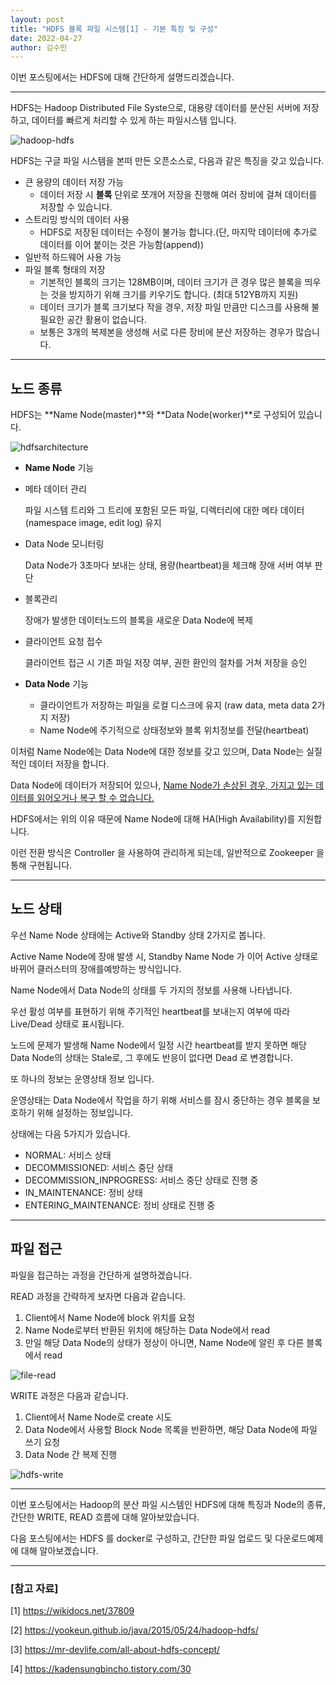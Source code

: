 ```yaml
---
layout: post
title: "HDFS 블록 파일 시스템[1] - 기본 특징 및 구성"
date: 2022-04-27
author: 김수민
---
```


이번 포스팅에서는 HDFS에 대해 간단하게 설명드리겠습니다.

------

HDFS는 Hadoop Distributed File Syste으로, 대용량 데이터를 분산된 서버에 저장하고, 데이터를 빠르게 처리할 수 있게 하는 파일시스템 입니다.

![hadoop-hdfs](C:\Users\epozen\Downloads\hadoop-hdfs.webp)

HDFS는 구글 파일 시스템을 본떠 만든 오픈소스로, 다음과 같은 특징을 갖고 있습니다.

- 큰 용량의 데이터 저장 가능
  - 데이터 저장 시 **블록** 단위로 쪼개어 저장을 진행해 여러 장비에 걸쳐 데이터를 저장할 수 있습니다.
- 스트리밍 방식의 데이터 사용
  - HDFS로 저장된 데이터는 수정이 불가능 합니다.(단, 마지막 데이터에 추가로 데이터를 이어 붙이는 것은 가능함(append))
- 일반적 하드웨어 사용 가능
- 파일 블록 형태의 저장
  - 기본적인 블록의 크기는 128MB이며, 데이터 크기가 큰 경우 많은 블록을 띄우는 것을 방지하기 위해 크기를 키우기도 합니다. (최대 512YB까지 지원)
  - 데이터 크기가 블록 크기보다 작을 경우, 저장 파일 만큼만 디스크를 사용해 불필요한 공간 활용이 없습니다.
  - 보통은 3개의 복제본을 생성해 서로 다른 장비에 분산 저장하는 경우가 많습니다.

---

## 노드 종류

HDFS는  **Name Node(master)**와 **Data Node(worker)**로 구성되어 있습니다.

![hdfsarchitecture](C:\Users\epozen\Downloads\hdfsarchitecture.png)

-  **Name Node** 기능

  - 메타 데이터 관리

    파일 시스템 트리와 그 트리에 포함된 모든 파일, 디렉터리에 대한 메타 데이터(namespace image, edit log) 유지

  - Data Node 모니터링

    Data Node가 3초마다 보내는 상태, 용량(heartbeat)을 체크해 장애 서버 여부 판단

  - 블록관리

    장애가 발생한 데이터노드의 블록을 새로운 Data Node에 복제

  - 클라이언트 요청 접수

    클라이언트 접근 시 기존 파일 저장 여부, 권한 환인의 절차를 거쳐 저장을 승인

- **Data Node** 기능

  - 클라이언트가 저장하는 파일을 로컬 디스크에 유지 (raw data, meta data 2가지 저장)
  - Name Node에 주기적으로 상태정보와 블록 위치정보를 전달(heartbeat)

  

이처럼 Name Node에는 Data Node에 대한 정보를 갖고 있으며, Data Node는 실질적인 데이터 저장을 합니다.

Data Node에 데이터가 저장되어 있으나, <u>Name Node가 손상된 경우, 가지고 있는 데이터를 읽어오거나 복구 할 수 없습니다.</u>

HDFS에서는 위의 이유 때문에 Name Node에 대해 HA(High Availability)를 지원합니다.

이런 전환 방식은 Controller 을 사용하여 관리하게 되는데, 일반적으로 Zookeeper 을 통해 구현됩니다.

---

## 노드 상태

우선 Name Node 상태에는 Active와 Standby 상태 2가지로 봅니다.

Active Name Node에 장애 발생 시, Standby Name Node 가 이어 Active 상태로 바뀌어 클러스터의 장애를예방하는 방식입니다.



Name Node에서 Data Node의 상태를 두 가지의 정보를 사용해 나타냅니다.

우선 활성 여부를 표현하기 위해 주기적인 heartbeat를 보내는지 여부에 따라 Live/Dead 상태로 표시됩니다.

노드에 문제가 발생해 Name Node에서 일정 시간 heartbeat를 받지 못하면 해당 Data Node의 상태는 Stale로, 그 후에도 반응이 없다면 Dead 로 변경합니다.



또 하나의 정보는 운영상태 정보 입니다.

운영상태는 Data Node에서 작업을 하기 위해 서비스를 잠시 중단하는 경우 블록을 보호하기 위해 설정하는 정보입니다.

상태에는 다음 5가지가 있습니다.

- NORMAL: 서비스 상태
- DECOMMISSIONED: 서비스 중단 상태
- DECOMMISSION_INPROGRESS: 서비스 중단 상태로 진행 중
- IN_MAINTENANCE: 정비 상태
- ENTERING_MAINTENANCE: 정비 상태로 진행 중

---

## 파일 접근

파일을 접근하는 과정을 간단하게 설명하겠습니다.

READ 과정을 간략하게 보자면 다음과 같습니다.

1. Client에서 Name Node에 block 위치를 요청
2. Name Node로부터 반환된 위치에 해당하는 Data Node에서 read
3. 만일 해당 Data Node의 상태가 정상이 아니면, Name Node에 알린 후 다른 블록에서 read

![file-read](https://wikidocs.net/images/page/23582/%E1%84%89%E1%85%B3%E1%84%8F%E1%85%B3%E1%84%85%E1%85%B5%E1%86%AB%E1%84%89%E1%85%A3%E1%86%BA_2022-01-10_%E1%84%8B%E1%85%A9%E1%84%8C%E1%85%A5%E1%86%AB_10.41.49.png)



WRITE 과정은 다음과 같습니다.

1. Client에서 Name Node로 create 시도
2. Data Node에서 사용할 Block Node 목록을 반환하면, 해당 Data Node에 파일 쓰기 요청
3. Data Node 간 복제 진행

![hdfs-write](https://wikidocs.net/images/page/23582/%E1%84%89%E1%85%B3%E1%84%8F%E1%85%B3%E1%84%85%E1%85%B5%E1%86%AB%E1%84%89%E1%85%A3%E1%86%BA_2022-01-10_%E1%84%8B%E1%85%A9%E1%84%8C%E1%85%A5%E1%86%AB_10.40.00.png)

---

이번 포스팅에서는 Hadoop의 분산 파일 시스템인 HDFS에 대해 특징과 Node의 종류, 간단한 WRITE, READ 흐름에 대해 알아보았습니다.

다음 포스팅에서는 HDFS 를 docker로 구성하고, 간단한 파일 업로드 및 다운로드예제에 대해 알아보겠습니다.

---

### [참고 자료]

[1] https://wikidocs.net/37809

[2] https://yookeun.github.io/java/2015/05/24/hadoop-hdfs/

[3] https://mr-devlife.com/all-about-hdfs-concept/

[4] https://kadensungbincho.tistory.com/30
